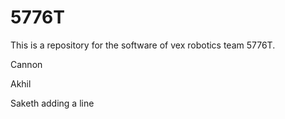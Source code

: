 # 5776T
This is a repository for the software of vex robotics team 5776T.

Cannon

Akhil

Saketh
adding a line